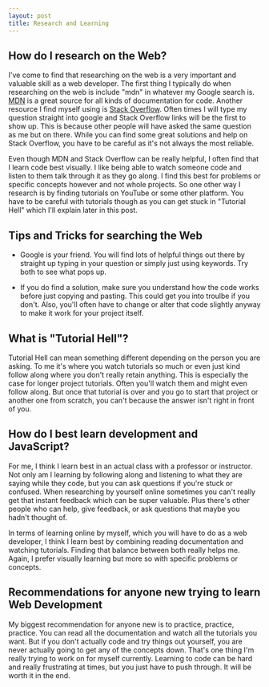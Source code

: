 ```yaml
---
layout: post
title: Research and Learning
---
```


## How do I research on the Web?

I've come to find that researching on the web is a very important and valuable skill as a web developer. The first thing I typically do when researching on the web is include "mdn" in whatever my Google search is. [MDN](https://developer.mozilla.org/en-US/) is a great source for all kinds of documentation for code. Another resource I find myself using is [Stack Overflow](https://stackoverflow.com/). Often times I will type my question straight into google and Stack Overflow links will be the first to show up. This is because other people will have asked the same question as me but on there. While you can find some great solutions and help on Stack Overflow, you have to be careful as it's not always the most reliable. 

Even though MDN and Stack Overflow can be really helpful, I often find that I learn code best visually. I like being able to watch someone code and listen to them talk through it as they go along. I find this best for problems or specific concepts however and not whole projects. So one other way I research is by finding tutorials on YouTube or some other platform. You have to be careful with tutorials though as you can get stuck in "Tutorial Hell" which I'll explain later in this post. 

## Tips and Tricks for searching the Web

- Google is your friend. You will find lots of helpful things out there by straight up typing in your question or simply just using keywords. Try both to see what pops up.

- If you do find a solution, make sure you understand how the code works before just copying and pasting. This could get you into troulbe if you don't. Also, you'll often have to change or alter that code slightly anyway to make it work for your project itself.

## What is "Tutorial Hell"?

Tutorial Hell can mean something different depending on the person you are asking. To me it's where you watch tutorials so much or even just kind follow along where you don't really retain anything. This is especially the case for longer project tutorials. Often you'll watch them and might even follow along. But once that tutorial is over and you go to start that project or another one from scratch, you can't because the answer isn't right in front of you. 

## How do I best learn development and JavaScript?

For me, I think I learn best in an actual class with a professor or instructor. Not only am I learning by following along and listening to what they are saying while they code, but you can ask questions if you're stuck or confused. When researching by yourself online sometimes you can't really get that instant feedback which can be super valuable. Plus there's other people who can help, give feedback, or ask questions that maybe you hadn't thought of. 

In terms of learning online by myself, which you will have to do as a web developer, I think I learn best by combining reading documentation and watching tutorials. Finding that balance between both really helps me. Again, I prefer visually learning but more so with specific problems or concepts.

## Recommendations for anyone new trying to learn Web Development

My biggest recommendation for anyone new is to practice, practice, practice. You can read all the documentation and watch all the tutorials you want. But if you don't actually code and try things out yourself, you are never actually going to get any of the concepts down. That's one thing I'm really trying to work on for myself currently. Learning to code can be hard and really frustrating at times, but you just have to push through. It will be worth it in the end. 